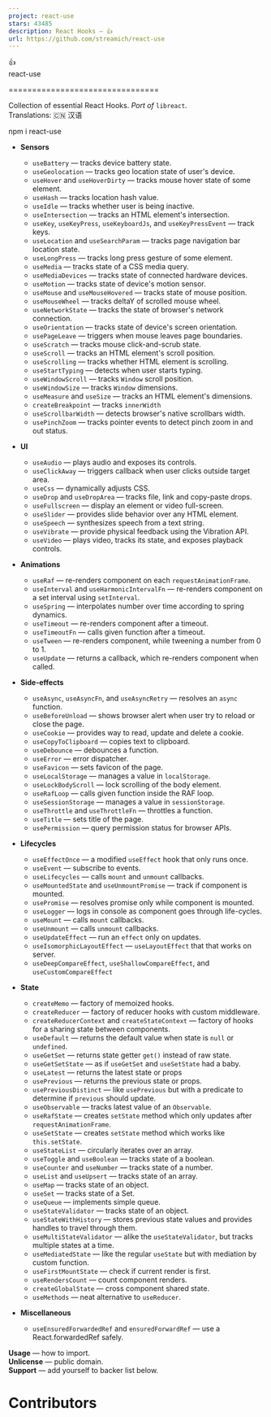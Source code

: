 ```yaml
---
project: react-use
stars: 43485
description: React Hooks — 👍
url: https://github.com/streamich/react-use
---
```


  
  
👍  
react-use  
  
  
  

================================

  
  
  
Collection of essential React Hooks. _Port of_ `libreact`.  
Translations: 🇨🇳 汉语  
  
  
  

npm i react-use

  
  
  
  
  

-   **Sensors**
    -   `useBattery` — tracks device battery state.
    -   `useGeolocation` — tracks geo location state of user's device.
    -   `useHover` and `useHoverDirty` — tracks mouse hover state of some element.
    -   `useHash` — tracks location hash value.
    -   `useIdle` — tracks whether user is being inactive.
    -   `useIntersection` — tracks an HTML element's intersection.
    -   `useKey`, `useKeyPress`, `useKeyboardJs`, and `useKeyPressEvent` — track keys.
    -   `useLocation` and `useSearchParam` — tracks page navigation bar location state.
    -   `useLongPress` — tracks long press gesture of some element.
    -   `useMedia` — tracks state of a CSS media query.
    -   `useMediaDevices` — tracks state of connected hardware devices.
    -   `useMotion` — tracks state of device's motion sensor.
    -   `useMouse` and `useMouseHovered` — tracks state of mouse position.
    -   `useMouseWheel` — tracks deltaY of scrolled mouse wheel.
    -   `useNetworkState` — tracks the state of browser's network connection.
    -   `useOrientation` — tracks state of device's screen orientation.
    -   `usePageLeave` — triggers when mouse leaves page boundaries.
    -   `useScratch` — tracks mouse click-and-scrub state.
    -   `useScroll` — tracks an HTML element's scroll position.
    -   `useScrolling` — tracks whether HTML element is scrolling.
    -   `useStartTyping` — detects when user starts typing.
    -   `useWindowScroll` — tracks `Window` scroll position.
    -   `useWindowSize` — tracks `Window` dimensions.
    -   `useMeasure` and `useSize` — tracks an HTML element's dimensions.
    -   `createBreakpoint` — tracks `innerWidth`
    -   `useScrollbarWidth` — detects browser's native scrollbars width.
    -   `usePinchZoom` — tracks pointer events to detect pinch zoom in and out status.  
          
        
-   **UI**
    -   `useAudio` — plays audio and exposes its controls.
    -   `useClickAway` — triggers callback when user clicks outside target area.
    -   `useCss` — dynamically adjusts CSS.
    -   `useDrop` and `useDropArea` — tracks file, link and copy-paste drops.
    -   `useFullscreen` — display an element or video full-screen.
    -   `useSlider` — provides slide behavior over any HTML element.
    -   `useSpeech` — synthesizes speech from a text string.
    -   `useVibrate` — provide physical feedback using the Vibration API.
    -   `useVideo` — plays video, tracks its state, and exposes playback controls.  
          
        
-   **Animations**
    -   `useRaf` — re-renders component on each `requestAnimationFrame`.
    -   `useInterval` and `useHarmonicIntervalFn` — re-renders component on a set interval using `setInterval`.
    -   `useSpring` — interpolates number over time according to spring dynamics.
    -   `useTimeout` — re-renders component after a timeout.
    -   `useTimeoutFn` — calls given function after a timeout.
    -   `useTween` — re-renders component, while tweening a number from 0 to 1.
    -   `useUpdate` — returns a callback, which re-renders component when called.  
          
        
-   **Side-effects**
    -   `useAsync`, `useAsyncFn`, and `useAsyncRetry` — resolves an `async` function.
    -   `useBeforeUnload` — shows browser alert when user try to reload or close the page.
    -   `useCookie` — provides way to read, update and delete a cookie.
    -   `useCopyToClipboard` — copies text to clipboard.
    -   `useDebounce` — debounces a function.
    -   `useError` — error dispatcher.
    -   `useFavicon` — sets favicon of the page.
    -   `useLocalStorage` — manages a value in `localStorage`.
    -   `useLockBodyScroll` — lock scrolling of the body element.
    -   `useRafLoop` — calls given function inside the RAF loop.
    -   `useSessionStorage` — manages a value in `sessionStorage`.
    -   `useThrottle` and `useThrottleFn` — throttles a function.
    -   `useTitle` — sets title of the page.
    -   `usePermission` — query permission status for browser APIs.  
          
        
-   **Lifecycles**
    -   `useEffectOnce` — a modified `useEffect` hook that only runs once.
    -   `useEvent` — subscribe to events.
    -   `useLifecycles` — calls `mount` and `unmount` callbacks.
    -   `useMountedState` and `useUnmountPromise` — track if component is mounted.
    -   `usePromise` — resolves promise only while component is mounted.
    -   `useLogger` — logs in console as component goes through life-cycles.
    -   `useMount` — calls `mount` callbacks.
    -   `useUnmount` — calls `unmount` callbacks.
    -   `useUpdateEffect` — run an `effect` only on updates.
    -   `useIsomorphicLayoutEffect` — `useLayoutEffect` that that works on server.
    -   `useDeepCompareEffect`, `useShallowCompareEffect`, and `useCustomCompareEffect`  
          
        
-   **State**
    -   `createMemo` — factory of memoized hooks.
    -   `createReducer` — factory of reducer hooks with custom middleware.
    -   `createReducerContext` and `createStateContext` — factory of hooks for a sharing state between components.
    -   `useDefault` — returns the default value when state is `null` or `undefined`.
    -   `useGetSet` — returns state getter `get()` instead of raw state.
    -   `useGetSetState` — as if `useGetSet` and `useSetState` had a baby.
    -   `useLatest` — returns the latest state or props
    -   `usePrevious` — returns the previous state or props.
    -   `usePreviousDistinct` — like `usePrevious` but with a predicate to determine if `previous` should update.
    -   `useObservable` — tracks latest value of an `Observable`.
    -   `useRafState` — creates `setState` method which only updates after `requestAnimationFrame`.
    -   `useSetState` — creates `setState` method which works like `this.setState`.
    -   `useStateList` — circularly iterates over an array.
    -   `useToggle` and `useBoolean` — tracks state of a boolean.
    -   `useCounter` and `useNumber` — tracks state of a number.
    -   `useList` and `useUpsert` — tracks state of an array.
    -   `useMap` — tracks state of an object.
    -   `useSet` — tracks state of a Set.
    -   `useQueue` — implements simple queue.
    -   `useStateValidator` — tracks state of an object.
    -   `useStateWithHistory` — stores previous state values and provides handles to travel through them.
    -   `useMultiStateValidator` — alike the `useStateValidator`, but tracks multiple states at a time.
    -   `useMediatedState` — like the regular `useState` but with mediation by custom function.
    -   `useFirstMountState` — check if current render is first.
    -   `useRendersCount` — count component renders.
    -   `createGlobalState` — cross component shared state.
    -   `useMethods` — neat alternative to `useReducer`.  
          
        
-   **Miscellaneous**
    -   `useEnsuredForwardedRef` and `ensuredForwardRef` — use a React.forwardedRef safely.

  
  
  
  
  
  
  

**Usage** — how to import.  
**Unlicense** — public domain.  
**Support** — add yourself to backer list below.

  
  
  
  
  

Contributors
============
